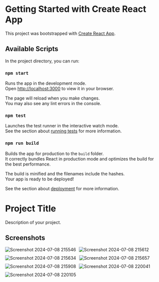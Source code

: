 # Getting Started with Create React App

This project was bootstrapped with [Create React App](https://github.com/facebook/create-react-app).

## Available Scripts

In the project directory, you can run:

### `npm start`

Runs the app in the development mode.\
Open [http://localhost:3000](http://localhost:3000) to view it in your browser.

The page will reload when you make changes.\
You may also see any lint errors in the console.

### `npm test`

Launches the test runner in the interactive watch mode.\
See the section about [running tests](https://facebook.github.io/create-react-app/docs/running-tests) for more information.

### `npm run build`

Builds the app for production to the `build` folder.\
It correctly bundles React in production mode and optimizes the build for the best performance.

The build is minified and the filenames include the hashes.\
Your app is ready to be deployed!

See the section about [deployment](https://facebook.github.io/create-react-app/docs/deployment) for more information.

# Project Title

Description of your project.

## Screenshots

<div style="display: flex; flex-wrap: wrap; gap: 10px;">

  <img src="https://github.com/devendra1707/IMC-React/assets/92505396/2fb791af-9700-4253-9457-174a694512d0" alt="Screenshot 2024-07-08 215546" style="max-width: 100%; height: auto;">
  
  <img src="https://github.com/devendra1707/IMC-React/assets/92505396/134b803e-af0f-4fe2-862a-b46a6b9c621c" alt="Screenshot 2024-07-08 215612" style="max-width: 100%; height: auto;">
  
  <img src="https://github.com/devendra1707/IMC-React/assets/92505396/fb54955b-fd67-43c0-a108-63ec4cab9e48" alt="Screenshot 2024-07-08 215634" style="max-width: 100%; height: auto;">
  
  <img src="https://github.com/devendra1707/IMC-React/assets/92505396/879e2d99-cd90-44ee-8269-3f090b6fe023" alt="Screenshot 2024-07-08 215657" style="max-width: 100%; height: auto;">
  
  <img src="https://github.com/devendra1707/IMC-React/assets/92505396/2f1e0dc7-f432-4712-af9e-d7529e86cb90" alt="Screenshot 2024-07-08 215908" style="max-width: 100%; height: auto;">
  
  <img src="https://github.com/devendra1707/IMC-React/assets/92505396/465dc4d5-c5d1-4899-babd-4b17b1efab98" alt="Screenshot 2024-07-08 220041" style="max-width: 100%; height: auto;">
  
  <img src="https://github.com/devendra1707/IMC-React/assets/92505396/d76470c7-04f8-47ae-97df-8766d9c7c74b" alt="Screenshot 2024-07-08 220105" style="max-width: 100%; height: auto;">

</div>



